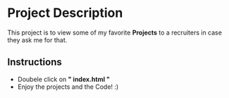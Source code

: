 # Project Description

This project is to view some of my favorite **Projects** to a recruiters in case they ask me for that. 

## Instructions

* Doubele click on  **" index.html "**
* Enjoy the projects and the Code! :)
